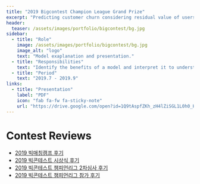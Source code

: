 ```yaml
---
title: "2019 Bigcontest Champion League Grand Prize"
excerpt: "Predicting customer churn considering residual value of users through the activity of online game Lineage users."
header:
  teaser: /assets/images/portfolio/bigcontest/bg.jpg
sidebar:
  - title: "Role"
    image: /assets/images/portfolio/bigcontest/bg.jpg
    image_alt: "logo"
    text: "Model exaplanation and presentation."
  - title: "Responsibilities"
    text: "Identify the benefits of a model and interpret it to understand its prediction."
  - title: "Period"
    text: "2019.7 - 2019.9"
links: 
  - title: "Presentation"
    label: "PDF"
    icon: "fab fa-fw fa-sticky-note"
    url: "https://drive.google.com/open?id=1Q9tAspfZKh_zH4lZiSGL1L0h0_Hpy6qG" 
---
```


# Contest Reviews
- [2019 빅매칭캠프 후기](https://datanetworkanalysis.github.io/2019/12/12/bigmaching2019)
- [2019 빅콘테스트 시상식 후기](https://datanetworkanalysis.github.io/2019/12/03/bigcontest2019_3)
- [2019 빅콘테스트 챔피언리그 2차심사 후기](https://datanetworkanalysis.github.io/2019/11/03/bigcontest2019_2)
- [2019 빅콘테스트 챔피언리그 참가 후기](https://datanetworkanalysis.github.io/2019/09/12/bigcontest2019)
